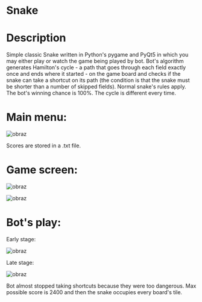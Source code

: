 # Snake

# Description
Simple classic Snake written in Python's pygame and PyQt5 in which you may either play or watch the game being played by bot.
Bot's algorithm generates Hamilton's cycle - a path that goes through each field exactly once and ends where it started - on the game board and checks if the snake can take a shortcut on its path (the condition is that the snake must be shorter than a number of skipped fields). Normal snake's rules apply. The bot's winning chance is 100%. The cycle is different every time.

# Main menu:
![obraz](https://github.com/mikolajWasik/snake/assets/96197911/7526ea2f-3c41-405b-8012-3d234cda4afc)

Scores are stored in a .txt file.

# Game screen:
![obraz](https://github.com/mikolajWasik/snake/assets/96197911/9a9c0811-9d78-4661-97d5-3a5595f3a8b5)

![obraz](https://github.com/mikolajWasik/snake/assets/96197911/62dcf542-32d0-49d7-a565-ef3fd2d25624)

# Bot's play:
Early stage:

![obraz](https://github.com/mikolajWasik/snake/assets/96197911/8c5a9a2f-3d04-4230-9f83-ffbd401e32c5)

Late stage:

![obraz](https://github.com/mikolajWasik/snake/assets/96197911/39a2f1d1-9a47-4eb2-a363-7e0d924d2603)

Bot almost stopped taking shortcuts because they were too dangerous. Max possible score is 2400 and then the snake occupies every board's tile.
